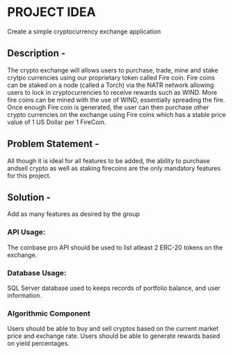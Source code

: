 # PROJECT IDEA
Create a simple cryptocurrency exchange application
## Description -
The crypto exchange will allows users to purchase, trade, mine and stake crytpo currencies using our proprietary token called Fire coin. Fire coins can be staked on a node (called a Torch) via the NATR network allowing users to lock in cryptocurrencies to receive rewards such as WIND. More fire coins can be mined with the use of WIND, essentially spreading the fire. Once enough Fire coin is generated, the user can then purchase other crypto currencies on the exchange using Fire coins which has a stable price value of 1 US Dollar per 1 FireCoin.   

## Problem Statement - 
All though it is ideal for all features to be added, the ability to purchase andsell crypto as well as staking firecoins are the only mandatory features for this project.

## Solution - 
Add as many features as desired by the group

### API Usage:
The coinbase pro API should be used to list atleast 2 ERC-20 tokens on the exchange. 

### Database Usage:
SQL Server database used to keeps  records of portfolio balance, and user information.

### Algorithmic Component
Users should be able to buy and sell cryptos based on the current market price and exchange rate. Users should be able to generate rewards based on yield percentages.  
